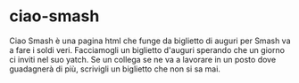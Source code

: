 # ciao-smash
Ciao Smash è una pagina html che funge da biglietto di auguri per Smash va a fare i soldi veri. 
Facciamogli un biglietto d'auguri sperando che un giorno ci inviti nel suo yatch.
Se un collega se ne va a lavorare in un posto dove guadagnerà di più, scrivigli un biglietto che non si sa mai.
